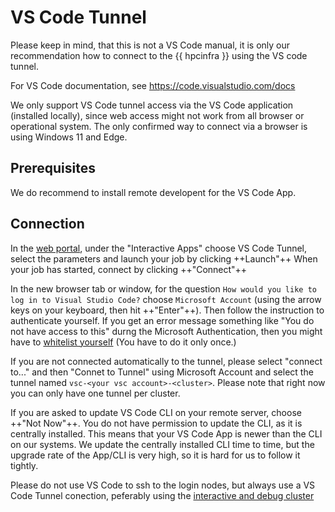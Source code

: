 # VS Code Tunnel

Please keep in mind, that this is not a VS Code manual,
it is only our recommendation how to connect to the {{ hpcinfra }} using the VS code tunnel. 

For VS Code documentation, see <https://code.visualstudio.com/docs>

We only support VS Code tunnel access via the VS Code application (installed locally),
since web access might not work from all browser or operational system.
The only confirmed way to connect via a browser is using Windows 11 and Edge. 

## Prerequisites

We do recommend to install remote developent for the VS Code App.


## Connection

In the [web portal](./web_portal.md), under the "Interactive Apps" choose VS Code Tunnel,
select the parameters and launch your job by clicking ++Launch"++
When your job has started, connect by clicking ++"Connect"++

In the new browser tab or window, for the question
`How would you like to log in to Visual Studio Code?` choose `Microsoft Account` 
(using the arrow keys on your keyboard, then hit ++"Enter"++).
Then follow the instruction to authenticate yourself.
If you get an error message something like "You do not have access to this"
durng the Microsoft Authentication, then you might have to
[whitelist yourself](https://dictselfservice.ugent.be/index.php?page=requestform&form=deviceCodeAuth)
(You have to do it only once.)

If you are not connected automatically to the tunnel, please select "connect to..." and then
"Connet to Tunnel" using Microsoft Account and select the tunnel named `vsc-<your vsc account>-<cluster>`.
Please note that right now you can only have one tunnel per cluster.

If you are asked to update VS Code CLI on your remote server, choose ++"Not Now"++.
You do not have permission to update the CLI, as it is centrally installed.
This means that your VS Code App is newer than the CLI on our systems.
We update the centrally installed CLI time to time,
but the upgrade rate of the App/CLI is very high,
so it is hard for us to follow it tightly.

Please do not use VS Code to ssh to the login nodes,
but always use a VS Code Tunnel conection,
peferably using the [interactive and debug cluster](./interactive_debug.md) 

